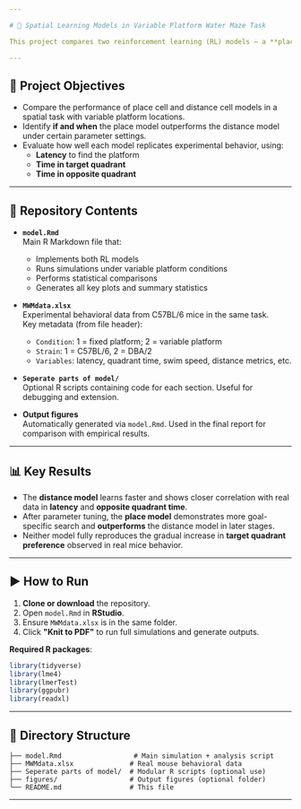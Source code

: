 ```yaml
---

# 🧭 Spatial Learning Models in Variable Platform Water Maze Task

This project compares two reinforcement learning (RL) models — a **place cell-based model** and a **distance cell-based model** — in a simulated Morris Water Maze task where platform locations vary randomly across trials. The goal is to investigate how well each model captures spatial learning patterns and aligns with empirical data from **C57BL/6 mice**.

---
```


## 🎯 Project Objectives

- Compare the performance of place cell and distance cell models in a spatial task with variable platform locations.
- Identify **if and when** the place model outperforms the distance model under certain parameter settings.
- Evaluate how well each model replicates experimental behavior, using:
  - **Latency** to find the platform  
  - **Time in target quadrant**  
  - **Time in opposite quadrant**

---

## 📂 Repository Contents

- **`model.Rmd`**  
  Main R Markdown file that:
  - Implements both RL models
  - Runs simulations under variable platform conditions
  - Performs statistical comparisons
  - Generates all key plots and summary statistics

- **`MWMdata.xlsx`**  
  Experimental behavioral data from C57BL/6 mice in the same task.  
  Key metadata (from file header):
  - `Condition`: 1 = fixed platform; 2 = variable platform  
  - `Strain`: 1 = C57BL/6, 2 = DBA/2  
  - `Variables`: latency, quadrant time, swim speed, distance metrics, etc.

- **`Seperate parts of model/`**  
  Optional R scripts containing code for each section. Useful for debugging and extension.

- **Output figures**  
  Automatically generated via `model.Rmd`. Used in the final report for comparison with empirical results.

---

## 📊 Key Results

- The **distance model** learns faster and shows closer correlation with real data in **latency** and **opposite quadrant time**.
- After parameter tuning, the **place model** demonstrates more goal-specific search and **outperforms** the distance model in later stages.
- Neither model fully reproduces the gradual increase in **target quadrant preference** observed in real mice behavior.

---

## ▶️ How to Run

1. **Clone or download** the repository.
2. Open `model.Rmd` in **RStudio**.
3. Ensure `MWMdata.xlsx` is in the same folder.
4. Click **"Knit to PDF"** to run full simulations and generate outputs.

**Required R packages**:
```r
library(tidyverse)
library(lme4)
library(lmerTest)
library(ggpubr)
library(readxl)
```

---

## 🧱 Directory Structure

```
├── model.Rmd                  # Main simulation + analysis script
├── MWMdata.xlsx              # Real mouse behavioral data
├── Seperate parts of model/  # Modular R scripts (optional use)
├── figures/                  # Output figures (optional folder)
└── README.md                 # This file
```

---
